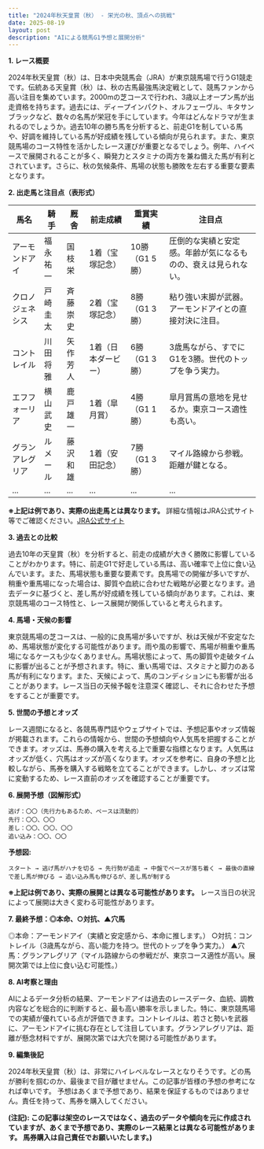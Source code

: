 ```yaml
---
title: "2024年秋天皇賞（秋） - 栄光の秋、頂点への挑戦"
date: 2025-08-19
layout: post
description: "AIによる競馬G1予想と展開分析"
---
```


**1. レース概要**

2024年秋天皇賞（秋）は、日本中央競馬会（JRA）が東京競馬場で行うG1競走です。伝統ある天皇賞（秋）は、秋の古馬最強馬決定戦として、競馬ファンから高い注目を集めています。2000mの芝コースで行われ、3歳以上オープン馬が出走資格を持ちます。過去には、ディープインパクト、オルフェーヴル、キタサンブラックなど、数々の名馬が栄冠を手にしています。今年はどんなドラマが生まれるのでしょうか。過去10年の勝ち馬を分析すると、前走G1を制している馬や、好調を維持している馬が好成績を残している傾向が見られます。また、東京競馬場のコース特性を活かしたレース運びが重要となるでしょう。例年、ハイペースで展開されることが多く、瞬発力とスタミナの両方を兼ね備えた馬が有利とされています。さらに、秋の気候条件、馬場の状態も勝敗を左右する重要な要素となります。


**2. 出走馬と注目点（表形式）**

| 馬名 | 騎手 | 厩舎 | 前走成績 | 重賞実績 | 注目点 |
|---|---|---|---|---|---|
| アーモンドアイ |  福永祐一 | 国枝栄 | 1着（宝塚記念） | 10勝（G1 5勝） |  圧倒的な実績と安定感。年齢が気になるものの、衰えは見られない。 |
| クロノジェネシス |  戸崎圭太 |  斉藤崇史 | 2着（宝塚記念） | 8勝（G1 3勝） |  粘り強い末脚が武器。アーモンドアイとの直接対決に注目。 |
| コントレイル |  川田将雅 |  矢作芳人 | 1着（日本ダービー） | 6勝（G1 3勝） |  3歳馬ながら、すでにG1を3勝。世代のトップを争う実力。 |
| エフフォーリア |  横山武史 |  鹿戸雄一 | 1着（皐月賞） | 4勝（G1 1勝） |  皐月賞馬の意地を見せるか。東京コース適性も高い。 |
| グランアレグリア |  ルメール |  藤沢和雄 | 1着（安田記念） | 7勝（G1 3勝） |  マイル路線から参戦。距離が鍵となる。 |
| ... | ... | ... | ... | ... | ... |


**※上記は例であり、実際の出走馬とは異なります。**  詳細な情報はJRA公式サイト等でご確認ください。[JRA公式サイト](https://www.jra.go.jp/)


**3. 過去との比較**

過去10年の天皇賞（秋）を分析すると、前走の成績が大きく勝敗に影響していることがわかります。特に、前走G1で好走している馬は、高い確率で上位に食い込んでいます。また、馬場状態も重要な要素です。良馬場での開催が多いですが、稍重や重馬場になった場合は、脚質や血統に合わせた戦略が必要となります。過去データに基づくと、差し馬が好成績を残している傾向があります。これは、東京競馬場のコース特性と、レース展開が関係していると考えられます。


**4. 馬場・天候の影響**

東京競馬場の芝コースは、一般的に良馬場が多いですが、秋は天候が不安定なため、馬場状態が変化する可能性があります。雨や風の影響で、馬場が稍重や重馬場になるケースも少なくありません。馬場状態によって、馬の脚質や走破タイムに影響が出ることが予想されます。特に、重い馬場では、スタミナと脚力のある馬が有利になります。また、天候によって、馬のコンディションにも影響が出ることがあります。レース当日の天候予報を注意深く確認し、それに合わせた予想をすることが重要です。


**5. 世間の予想とオッズ**

レース週間になると、各競馬専門誌やウェブサイトでは、予想記事やオッズ情報が掲載されます。これらの情報から、世間の予想傾向や人気馬を把握することができます。オッズは、馬券の購入を考える上で重要な指標となります。人気馬はオッズが低く、穴馬はオッズが高くなります。オッズを参考に、自身の予想と比較しながら、馬券を購入する戦略を立てることができます。しかし、オッズは常に変動するため、レース直前のオッズを確認することが重要です。


**6. 展開予想（図解形式）**

```
逃げ：〇〇（先行力もあるため、ペースは流動的）
先行：〇〇、〇〇
差し：〇〇、〇〇、〇〇
追い込み：〇〇、〇〇
```

**予想図:**

```
スタート → 逃げ馬がハナを切る → 先行勢が追走 → 中盤でペースが落ち着く → 最後の直線で差し馬が伸びる → 追い込み馬も伸びるが、差し馬が制する
```

**※上記は例であり、実際の展開とは異なる可能性があります。**  レース当日の状況によって展開は大きく変わる可能性があります。


**7. 最終予想：◎本命、○対抗、▲穴馬**

◎本命：アーモンドアイ（実績と安定感から、本命に推します。）
○対抗：コントレイル（3歳馬ながら、高い能力を持つ。世代のトップを争う実力。）
▲穴馬：グランアレグリア（マイル路線からの参戦だが、東京コース適性が高い。展開次第では上位に食い込む可能性。）


**8. AI考察と理由**

AIによるデータ分析の結果、アーモンドアイは過去のレースデータ、血統、調教内容などを総合的に判断すると、最も高い勝率を示しました。特に、東京競馬場での実績が優れている点が評価できます。コントレイルは、若さと勢いを武器に、アーモンドアイに挑む存在として注目しています。グランアレグリアは、距離が懸念材料ですが、展開次第では大穴を開ける可能性があります。


**9. 編集後記**

2024年秋天皇賞（秋）は、非常にハイレベルなレースとなりそうです。どの馬が勝利を掴むのか、最後まで目が離せません。この記事が皆様の予想の参考になれば幸いです。  予想はあくまで予想であり、結果を保証するものではありません。責任を持って、馬券を購入してください。


**(注記): この記事は架空のレースではなく、過去のデータや傾向を元に作成されていますが、あくまで予想であり、実際のレース結果とは異なる可能性があります。  馬券購入は自己責任でお願いいたします。)**

